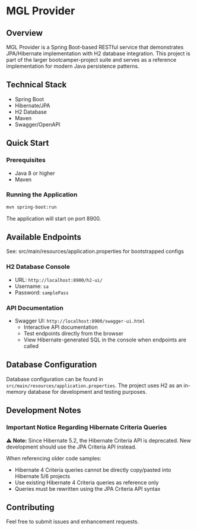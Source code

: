

# MGL Provider

## Overview
MGL Provider is a Spring Boot-based RESTful service that demonstrates JPA/Hibernate implementation with H2 database integration. This project is part of the larger bootcamper-project suite and serves as a reference implementation for modern Java persistence patterns.

## Technical Stack
- Spring Boot
- Hibernate/JPA
- H2 Database
- Maven
- Swagger/OpenAPI

## Quick Start

### Prerequisites
- Java 8 or higher
- Maven

### Running the Application
```bash
mvn spring-boot:run
```
The application will start on port 8900.

## Available Endpoints
See: src/main/resources/application.properties for bootstrapped configs

### H2 Database Console
- URL: `http://localhost:8900/h2-ui/`
- Username: `sa`
- Password: `samplePass`

### API Documentation
- Swagger UI: `http://localhost:8900/swagger-ui.html`
  - Interactive API documentation
  - Test endpoints directly from the browser
  - View Hibernate-generated SQL in the console when endpoints are called

## Database Configuration
Database configuration can be found in `src/main/resources/application.properties`. The project uses H2 as an in-memory database for development and testing purposes.

## Development Notes

### Important Notice Regarding Hibernate Criteria Queries
⚠️ **Note:** Since Hibernate 5.2, the Hibernate Criteria API is deprecated. New development should use the JPA Criteria API instead.

When referencing older code samples:
- Hibernate 4 Criteria queries cannot be directly copy/pasted into Hibernate 5/6 projects
- Use existing Hibernate 4 Criteria queries as reference only
- Queries must be rewritten using the JPA Criteria API syntax

## Contributing
Feel free to submit issues and enhancement requests.